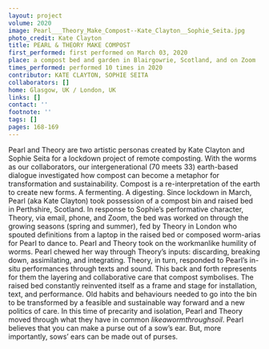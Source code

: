 ```yaml
---
layout: project
volume: 2020
image: Pearl___Theory_Make_Compost--Kate_Clayton__Sophie_Seita.jpg
photo_credit: Kate Clayton
title: PEARL & THEORY MAKE COMPOST
first_performed: first performed on March 03, 2020
place: a compost bed and garden in Blairgowrie, Scotland, and on Zoom
times_performed: performed 10 times in 2020
contributor: KATE CLAYTON, SOPHIE SEITA
collaborators: []
home: Glasgow, UK / London, UK
links: []
contact: ''
footnote: ''
tags: []
pages: 168-169
---
```




Pearl and Theory are two artistic personas created by Kate Clayton and Sophie Seita for a lockdown project of remote composting. With the worms as our collaborators, our intergenerational (70 meets 33) earth-based dialogue investigated how compost can become a metaphor for transformation and sustainability. Compost is a re-interpretation of the earth to create new forms. A fermenting. A digesting. Since lockdown in March, Pearl (aka Kate Clayton) took possession of a compost bin and raised bed in Perthshire, Scotland. In response to Sophie’s performative character, Theory, via email, phone, and Zoom, the bed was worked on through the growing seasons (spring and summer), fed by Theory in London who spouted definitions from a laptop in the raised bed or composed worm-arias for Pearl to dance to. Pearl and Theory took on the workmanlike humility of worms. Pearl chewed her way through Theory’s inputs: discarding, breaking down, assimilating, and integrating. Theory, in turn, responded to Pearl’s in-situ performances through texts and sound. This back and forth represents for them the layering and collaborative care that compost symbolises. The raised bed constantly reinvented itself as a frame and stage for installation, text, and performance. Old habits and behaviours needed to go into the bin to be transformed by a feasible and sustainable way forward and a new politics of care. In this time of precarity and isolation, Pearl and Theory moved through what they have in common *likeawormthroughsoil*. Pearl believes that you can make a purse out of a sow’s ear. But, more importantly, sows’ ears can be made out of purses.
